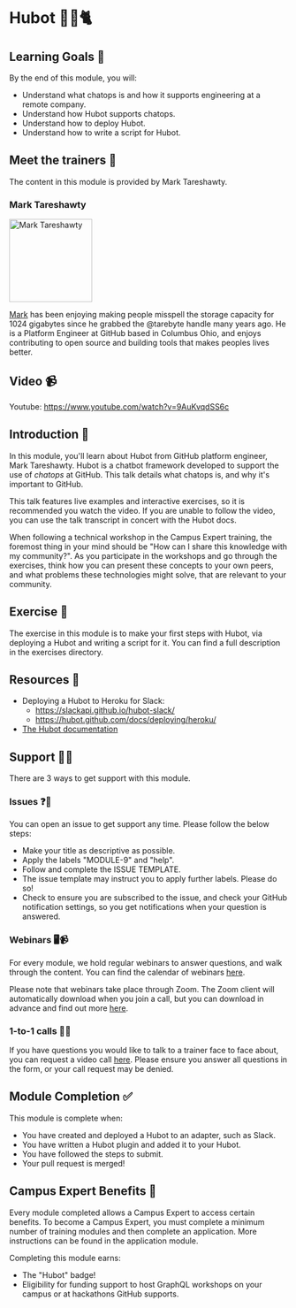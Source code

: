 # Hubot 🤖🐙🐈

## Learning Goals 🥅

By the end of this module, you will:
- Understand what chatops is and how it supports engineering at a remote company.
- Understand how Hubot supports chatops.
- Understand how to deploy Hubot.
- Understand how to write a script for Hubot.

## Meet the trainers 🍎

The content in this module is provided by Mark Tareshawty.

###  Mark Tareshawty
<img src="https://github.com/tarebyte.png" href="https://github.com/tarebyte" title="Mark Tareshawty" width="150"></img>

[Mark](https://github.com/tarebyte) has been enjoying making people misspell the storage capacity for 1024 gigabytes since he grabbed the @tarebyte handle many years ago. He is a Platform Engineer at GitHub based in Columbus Ohio, and enjoys contributing to open source and building tools that makes peoples lives better.


## Video 📹

Youtube: https://www.youtube.com/watch?v=9AuKvqdSS6c

## Introduction 👋

In this module, you'll learn about Hubot from GitHub platform engineer, Mark Tareshawty. Hubot is a chatbot framework developed to support the use of _chatops_ at GitHub. This talk details what chatops is, and why it's important to GitHub.

This talk features live examples and interactive exercises, so it is recommended you watch the video. If you are unable to follow the video, you can use the talk transcript in concert with the Hubot docs.

When following a technical workshop in the Campus Expert training, the foremost thing in your mind should be "How can I share this knowledge with my community?". As you participate in the workshops and go through the exercises, think how you can present these concepts to your own peers, and what problems these technologies might solve, that are relevant to your community.

## Exercise 📝

The exercise in this module is to make your first steps with Hubot, via deploying a Hubot and writing a script for it. You can find a full description in the exercises directory.

## Resources 📖

- Deploying a Hubot to Heroku for Slack:
  - https://slackapi.github.io/hubot-slack/
  - https://hubot.github.com/docs/deploying/heroku/
- [The Hubot documentation](https://hubot.github.com/docs/)

## Support 🙋🏿

There are 3 ways to get support with this module.

### Issues ❓💬

You can open an issue to get support any time. Please follow the below steps:
- Make your title as descriptive as possible.
- Apply the labels "MODULE-9" and "help". 
- Follow and complete the ISSUE TEMPLATE.
- The issue template may instruct you to apply further labels. Please do so!
- Check to ensure you are subscribed to the issue, and check your GitHub notification settings, so you get notifications when your question is answered.

### Webinars 🖥📹

For every module, we hold regular webinars to answer questions, and walk through the content.
You can find the calendar of webinars [here](https://calendar.google.com/calendar/ical/github.com_ei82gchda2egevr7aukq6uj1f0%40group.calendar.google.com/public/basic.ics).  

Please note that webinars take place through Zoom. The Zoom client will automatically download when you join a call, but you can download in advance and find out more [here](https://zoom.us/download).

### 1-to-1 calls 💖📞

If you have questions you would like to talk to a trainer face to face about, you can request a video call [here](ttps://calendly.com/joenash/campus-experts-support). Please ensure you answer all questions in the form, or your call request may be denied.

## Module Completion ✅

This module is complete when:
- You have created and deployed a Hubot to an adapter, such as Slack.
- You have written a Hubot plugin and added it to your Hubot.
- You have followed the steps to submit.
- Your pull request is merged!

## Campus Expert Benefits 🏅

Every module completed allows a Campus Expert to access certain benefits. To become a Campus Expert, you must complete a minimum number of training modules and then complete an application. More instructions can be found in the application module.

Completing this module earns:
- The "Hubot" badge!
- Eligibility for funding support to host GraphQL workshops on your campus or at hackathons GitHub supports.
